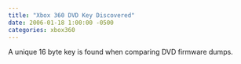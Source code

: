 ```yaml
---
title: "Xbox 360 DVD Key Discovered"
date: 2006-01-18 1:00:00 -0500
categories: xbox360
---
```


A unique 16 byte key is found when comparing DVD firmware dumps.